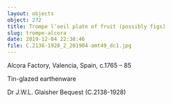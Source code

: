 ```yaml
---
layout: objects
object: 272
title: Trompe l’oeil plate of fruit (possibly figs)
slug: trompe-alcora
date: 2019-12-04 22:38:46
file: C.2138-1928_2_201904-amt49_dc1.jpg
---
```

Alcora Factory, Valencia, Spain, c.1765 – 85  

Tin-glazed earthenware  

Dr J.W.L. Glaisher Bequest (C.2138-1928)

